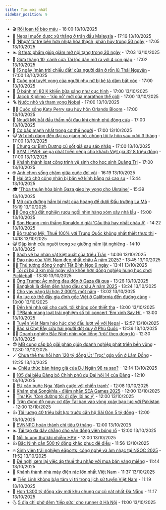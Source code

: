 ```yaml
---
title: Tim mới nhất
sidebar_position: 9
---
```


<!-- vnexpress-tin-moi-nhat:START -->
- 🎬 [Rối loạn tế bào máu](https://vnexpress.net/suc-khoe/cam-nang/roi-loan-te-bao-mau-375) - 18:00 13/10/2025
- 🐎 [Nepal muốn được xử thắng ở trận đấu Malaysia](https://vnexpress.net/nepal-muon-duoc-xu-thang-o-tran-dau-malaysia-4950927.html) - 17:16 13/10/2025
- 🦍 [&#39;Nhựa&#39; từ tre bền hơn nhựa hóa thạch, phân hủy trong 50 ngày](https://vnexpress.net/nhua-tu-tre-ben-hon-nhua-hoa-thach-phan-huy-trong-50-ngay-4950662.html) - 17:05 13/10/2025
- 🏊 [8 thực phẩm giúp giảm mỡ nội tạng trong 30 ngày](https://vnexpress.net/8-thuc-pham-giup-giam-mo-noi-tang-trong-30-ngay-4950723.html) - 17:03 13/10/2025
- 🎊 [Giữa tháng 10, cánh cửa Tài lộc dần mở ra với 4 con giáp](https://vnexpress.net/van-may-12-con-giap-con-giap-may-man-hom-nay-giua-thang-10-canh-cua-tai-loc-dan-mo-ra-voi-4-con-giap-4949916.html) - 17:02 13/10/2025
- 🎃 [15 ngày &#39;màn trời chiếu đất&#39; của người dân ở rốn lũ Thái Nguyên](https://vnexpress.net/15-ngay-man-troi-chieu-dat-cua-nguoi-dan-o-ron-lu-thai-nguyen-4950908.html) - 17:00 13/10/2025
- 🧰 [Cuộc gọi tuyệt vọng của người phụ nữ bị kẻ tà dâm bắt cóc](https://vnexpress.net/cuoc-goi-tuyet-vong-cua-nguoi-phu-nu-bi-ke-ta-dam-bat-coc-4950878.html) - 17:00 13/10/2025
- 🔭 [Ổ bánh mì 80 K khiến bữa sáng như cực hình](https://vnexpress.net/o-banh-mi-80-k-day-u-topping-khien-bua-sang-nhu-cuc-hinh-4950776.html) - 17:00 13/10/2025
- 🫶 [Jacob Kiplimo - &#39;kíp nổ&#39; mới của marathon thế giới](https://vnexpress.net/jacob-kiplimo-kip-no-moi-cua-marathon-the-gioi-4950680.html) - 17:00 13/10/2025
- 🪜 [Nước nhỏ và tham vọng Nobel](https://vnexpress.net/nuoc-nho-va-tham-vong-nobel-4950588.html) - 17:00 13/10/2025
- 👨‍🏫 [Cuộc sống Katy Perry sau hủy hôn Orlando Bloom](https://vnexpress.net/cuoc-song-katy-perry-sau-huy-hon-orlando-bloom-4950536.html) - 17:00 13/10/2025
- 🎊 [Người Mỹ bắt đầu thấm nỗi đau khi chính phủ đóng cửa](https://vnexpress.net/nguoi-my-bat-dau-tham-noi-dau-khi-chinh-phu-dong-cua-4950481.html) - 17:00 13/10/2025
- 🎊 [Cơ bắp mạnh nhất trong cơ thể người](https://vnexpress.net/co-bap-manh-nhat-trong-co-the-nguoi-4950461.html) - 17:00 13/10/2025
- 😺 [Vợ dính dáng đến đại ca giang hồ, chúng tôi ly hôn sau cưới 3 tháng](https://vnexpress.net/vo-dinh-dang-den-dai-ca-giang-ho-chung-toi-ly-hon-sau-cuoi-3-thang-4949856.html) - 17:00 13/10/2025
- 🐘 [Chung cư Bình Dương cũ sốt giá sau sáp nhập](https://vnexpress.net/chung-cu-binh-duong-cu-sot-gia-sau-sap-nhap-4948781.html) - 17:00 13/10/2025
- 🌁 [SYM TPWB: xe ga phát triển riêng cho khách Việt giá 32,8 triệu đồng](https://vnexpress.net/sym-tpwb-xe-ga-phat-trien-rieng-cho-khach-viet-gia-32-8-trieu-dong-4950775.html) - 17:00 13/10/2025
- 🐲 [Khánh thành loạt công trình vệ sinh cho học sinh Quảng Trị](https://vnexpress.net/khanh-thanh-loat-cong-trinh-ve-sinh-cho-hoc-sinh-quang-tri-4950895.html) - 17:00 13/10/2025
- 🤓 [Anh chọn sống chậm giữa cuộc đời vội](https://vnexpress.net/anh-chon-song-cham-giua-cuoc-doi-voi-4950678.html) - 16:19 13/10/2025
- 💪 [Hai ôtô chở công nhân bị bắn vỡ kính bằng ná cao su](https://vnexpress.net/hai-oto-cho-cong-nhan-bi-ban-vo-kinh-bang-na-cao-su-4950923.html) - 15:44 13/10/2025
- 🎓 [&#39;Thỏa thuận hòa bình Gaza gieo hy vọng cho Ukraine&#39;](https://vnexpress.net/thoa-thuan-hoa-binh-gaza-gieo-hy-vong-cho-ukraine-4950909.html) - 15:39 13/10/2025
- 🫣 [Mở cửa đường hầm bí mật của hoàng đế dưới Đấu trường La Mã](https://vnexpress.net/mo-cua-duong-ham-bi-mat-cua-hoang-de-duoi-dau-truong-la-ma-4950919.html) - 15:19 13/10/2025
- 🧑‍💻 [Ông chủ đất nghiện rượu ngồi nhìn hàng xóm xây nhà lầu](https://vnexpress.net/ong-chu-dat-nghien-ruou-ngoi-nhin-hang-xom-xay-nha-lau-4950502.html) - 15:00 13/10/2025
- 🐲 [Son Heung-min thắng Ronaldo ở giải &#39;Cầu thủ hay nhất châu Á&#39;](https://vnexpress.net/son-heung-min-thang-ronaldo-o-giai-cau-thu-hay-nhat-chau-a-4950907.html) - 14:22 13/10/2025
- 🌝 [Bộ trưởng Mỹ: Thuế 100% với Trung Quốc không nhất thiết thực thi](https://vnexpress.net/bo-truong-my-thue-100-voi-trung-quoc-khong-nhat-thiet-thuc-thi-4950902.html) - 14:18 13/10/2025
- 😺 [Đập kính cứu người trong xe giường nằm lật nghiêng](https://vnexpress.net/dap-kinh-cuu-nguoi-trong-xe-giuong-nam-lat-nghieng-4950904.html) - 14:10 13/10/2025
- 🐎 [Sách về ba nhân vật kiệt xuất của triều Trần](https://vnexpress.net/sach-ve-ba-nhan-vat-kiet-xuat-cua-trieu-tran-4950090.html) - 14:06 13/10/2025
- 🎡 [Đảo nào của Việt Nam đẹp nhất châu Á năm 2025?](https://vnexpress.net/dao-nao-cua-viet-nam-dep-nhat-chau-a-nam-2025-4950816.html) - 13:45 13/10/2025
- 👨‍🏫 [Thủ tướng đồng ý nghỉ Tết Bính Ngọ 9 ngày](https://vnexpress.net/thu-tuong-dong-y-nghi-tet-binh-ngo-9-ngay-4950905.html) - 13:41 13/10/2025
- 🦆 [Tôi đi bộ 3 km mỗi ngày vẫn khỏe hơn đồng nghiệp hùng hục chơi Pickleball](https://vnexpress.net/pickleball-ho-chi-minh-city-pickleball-near-me-pickleball-vietnam-pickleball-san-pickleball-vot-toi-di-bo-3-km-moi-ngay-van-khoe-hon-dong-nghiep-hung-huc-choi-pickleball-4950817.html) - 13:30 13/10/2025
- 🚦 [Ông Trump: Ác mộng đau đớn ở Gaza đã qua](https://vnexpress.net/ong-trump-ac-mong-dau-don-o-gaza-da-qua-4950893.html) - 13:26 13/10/2025
- 💫 [Bangkok là điểm đến hàng đầu châu Á năm 2025](https://vnexpress.net/bangkok-la-diem-den-hang-dau-chau-a-nam-2025-4950788.html) - 13:24 13/10/2025
- 🎉 [Cho vay nặng lãi hơn 2.000% một năm](https://vnexpress.net/cho-vay-lai-hon-2-000-nam-4950896.html) - 13:02 13/10/2025
- 🌋 [Áp lực có thể đẩy gia đình gốc Việt ở California đến đường cùng](https://vnexpress.net/ap-luc-co-the-day-gia-dinh-goc-viet-o-california-den-duong-cung-4950745.html) - 13:00 13/10/2025
- 🤖 [Đến khi nhà gái cho cưới, tôi không còn thiết tha](https://vnexpress.net/den-khi-nha-gai-cho-cuoi-toi-khong-con-thiet-tha-4950202.html) - 13:00 13/10/2025
- 🦏 [TPBank mang loạt trải nghiệm số tới concert &#39;Em xinh Say Hi&#39;](https://vnexpress.net/tpbank-mang-loat-trai-nghiem-so-toi-concert-em-xinh-say-hi-4950884.html) - 13:00 13/10/2025
- 🦩 [Tuyển Việt Nam háo hức chờ đấu lượt về với Nepal](https://vnexpress.net/tuyen-viet-nam-hao-huc-cho-dau-luot-ve-voi-nepal-4950888.html) - 12:57 13/10/2025
- 👺 [Bác sĩ Chợ Rẫy cứu hai người đột quỵ ở Phú Quốc](https://vnexpress.net/bac-si-cho-ray-cuu-hai-nguoi-dot-quy-o-phu-quoc-4950857.html) - 12:36 13/10/2025
- 🧑‍🏫 [Doanh nghiệp Bắc Ninh nhìn vốn liếng &#39;trôi&#39; theo dòng lũ](https://vnexpress.net/doanh-nghiep-bac-ninh-nhin-von-lieng-troi-theo-dong-lu-4950748.html) - 12:30 13/10/2025
- 😎 [MB cung cấp bộ giải pháp giúp doanh nghiệp phát triển bền vững](https://vnexpress.net/mb-cung-cap-bo-giai-phap-giup-doanh-nghiep-phat-trien-ben-vung-4950886.html) - 12:30 13/10/2025
- 🪄 [Chưa thể thu hồi hơn 120 tỷ đồng Út &#39;Trọc&#39; góp vốn ở Lâm Đồng](https://vnexpress.net/vu-an-ut-troc-4950892.html) - 12:25 13/10/2025
- 🏊 [Chiêu thức bán hàng giả của DJ Ngân 98 ra sao?](https://vnexpress.net/chieu-thuc-ban-hang-gia-cua-dj-ngan-98-ra-sao-4950894.html) - 12:14 13/10/2025
- 💃 [105 đại biểu Đảng bộ Chính phủ dự Đại hội 14 của Đảng](https://vnexpress.net/105-dai-bieu-dang-bo-chinh-phu-du-dai-hoi-14-cua-dang-4950891.html) - 12:10 13/10/2025
- 🦆 [EU cáo buộc Nga &#39;đánh cược với chiến tranh&#39;](https://vnexpress.net/eu-cao-buoc-nga-danh-cuoc-voi-chien-tranh-4950879.html) - 12:08 13/10/2025
- 🎊 [Khám phá Songkhla - điểm nhấn SEA Games 2025](https://vnexpress.net/kham-pha-songkhla-diem-nhan-sea-games-2025-4950763.html) - 12:00 13/10/2025
- 👺 [Thư Kỳ: &#39;Con đường tôi đi đầy lời ác ý&#39;](https://vnexpress.net/thu-ky-con-duong-toi-di-day-loi-ac-y-4950818.html) - 12:00 13/10/2025
- 🎡 [Trận đụng độ nguy cơ đẩy Taliban vào vòng xoáy bạo lực với Pakistan](https://vnexpress.net/tran-dung-do-nguy-co-day-taliban-vao-vong-xoay-bao-luc-voi-pakistan-4950494.html) - 12:00 13/10/2025
- 👍 [Tôi lương 40 triệu bất lực trước căn hộ Sài Gòn 5 tỷ đồng](https://vnexpress.net/gia-chung-cu-tp-hcm-chung-cu-tp-hcm-gia-re-chung-cu-tp-hcm-tang-gia-luong-40-trieu-nhung-bat-luc-mua-chung-cu-sai-gon-4950755.html) - 12:00 13/10/2025
- 🐎 [EVNNPC hoàn thành chỉ tiêu 9 tháng](https://vnexpress.net/evnnpc-hoan-thanh-chi-tieu-9-thang-4950867.html) - 12:00 13/10/2025
- 🏊 [Tái tạo đa dây chằng cho vận động viên bóng rổ](https://vnexpress.net/tai-tao-da-day-chang-cho-van-dong-vien-bong-ro-4950828.html) - 12:00 13/10/2025
- 🦩 [Nỗi lo ung thư khi nhiễm HPV](https://vnexpress.net/noi-lo-ung-thu-khi-nhiem-hpv-4950743.html) - 12:00 13/10/2025
- 👍 [Bắc Ninh cần 500 tỷ đồng khắc phục đê điều](https://vnexpress.net/bac-ninh-can-500-ty-dong-khac-phuc-de-dieu-4950778.html) - 11:56 13/10/2025
- 🔥 [Sinh viên trải nghiệm eSports, công nghệ và âm nhạc tại NSOC 2025](https://vnexpress.net/sinh-vien-trai-nghiem-esports-cong-nghe-va-am-nhac-tai-nsoc-2025-4948844.html) - 11:52 13/10/2025
- 💄 [Đề nghị xem lại việc áp thuế thu nhập với mua bán vàng miếng](https://vnexpress.net/de-nghi-xem-lai-viec-ap-thue-thu-nhap-voi-mua-ban-vang-mieng-4950885.html) - 11:44 13/10/2025
- 🤡 [Khánh thành nhà máy điện rác lớn nhất Việt Nam](https://vnexpress.net/khanh-thanh-nha-may-dien-rac-lon-nhat-viet-nam-4950806.html) - 11:37 13/10/2025
- ⛽️ [Tiến Linh không bận tâm vị trí trong lịch sử tuyển Việt Nam](https://vnexpress.net/tien-linh-khong-ban-tam-vi-tri-trong-lich-su-tuyen-viet-nam-4950876.html) - 11:19 13/10/2025
- 🚀 [Hơn 1.300 tỷ đồng xây mới khu chung cư cũ nát nhất Đà Nẵng](https://vnexpress.net/hon-1-300-ty-dong-xay-moi-khu-chung-cu-cu-nat-nhat-da-nang-4950883.html) - 11:17 13/10/2025
- 🌜 [5 địa chỉ phở đêm &#39;tiếp sức&#39; cho runner ở Hà Nội](https://vnexpress.net/5-dia-chi-pho-dem-tiep-suc-cho-runner-o-ha-noi-4946289.html) - 11:00 13/10/2025<!-- vnexpress-tin-moi-nhat:END -->
